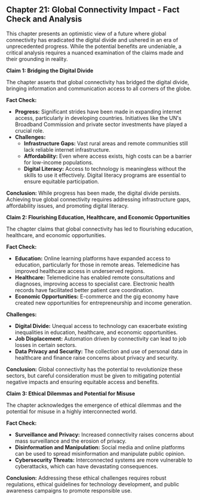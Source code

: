 ## Chapter 21: Global Connectivity Impact - Fact Check and Analysis

This chapter presents an optimistic view of a future where global connectivity has eradicated the digital divide and ushered in an era of unprecedented progress. While the potential benefits are undeniable, a critical analysis requires a nuanced examination of the claims made and their grounding in reality.

**Claim 1: Bridging the Digital Divide**

The chapter asserts that global connectivity has bridged the digital divide, bringing information and communication access to all corners of the globe. 

**Fact Check:**

* **Progress:** Significant strides have been made in expanding internet access, particularly in developing countries. Initiatives like the UN's Broadband Commission and private sector investments have played a crucial role.
* **Challenges:**  
    * **Infrastructure Gaps:**  Vast rural areas and remote communities still lack reliable internet infrastructure. 
    * **Affordability:**  Even where access exists, high costs can be a barrier for low-income populations.
    * **Digital Literacy:**  Access to technology is meaningless without the skills to use it effectively.  Digital literacy programs are essential to ensure equitable participation.

**Conclusion:** While progress has been made, the digital divide persists.  Achieving true global connectivity requires addressing infrastructure gaps, affordability issues, and promoting digital literacy.

**Claim 2: Flourishing Education, Healthcare, and Economic Opportunities**

The chapter claims that global connectivity has led to flourishing education, healthcare, and economic opportunities.

**Fact Check:**

* **Education:**  Online learning platforms have expanded access to education, particularly for those in remote areas. Telemedicine has improved healthcare access in underserved regions.
* **Healthcare:**  Telemedicine has enabled remote consultations and diagnoses, improving access to specialist care.  Electronic health records have facilitated better patient care coordination.
* **Economic Opportunities:**  E-commerce and the gig economy have created new opportunities for entrepreneurship and income generation.

**Challenges:**

* **Digital Divide:**  Unequal access to technology can exacerbate existing inequalities in education, healthcare, and economic opportunities.
* **Job Displacement:**  Automation driven by connectivity can lead to job losses in certain sectors.
* **Data Privacy and Security:**  The collection and use of personal data in healthcare and finance raise concerns about privacy and security.

**Conclusion:**  Global connectivity has the potential to revolutionize these sectors, but careful consideration must be given to mitigating potential negative impacts and ensuring equitable access and benefits.

**Claim 3: Ethical Dilemmas and Potential for Misuse**

The chapter acknowledges the emergence of ethical dilemmas and the potential for misuse in a highly interconnected world.

**Fact Check:**

* **Surveillance and Privacy:**  Increased connectivity raises concerns about mass surveillance and the erosion of privacy.
* **Disinformation and Manipulation:**  Social media and online platforms can be used to spread misinformation and manipulate public opinion.
* **Cybersecurity Threats:**  Interconnected systems are more vulnerable to cyberattacks, which can have devastating consequences.

**Conclusion:**  Addressing these ethical challenges requires robust regulations, ethical guidelines for technology development, and public awareness campaigns to promote responsible use.